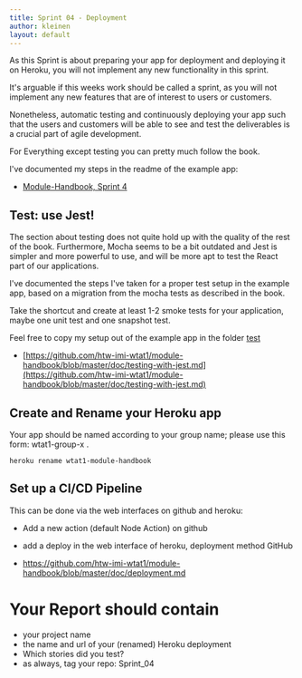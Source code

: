 ```yaml
---
title: Sprint 04 - Deployment
author: kleinen
layout: default
---
```


As this Sprint is about preparing your app for deployment and deploying it on Heroku,
you will not implement any new functionality in this sprint.

It's arguable if this weeks work should be called a sprint, as you will not implement any new
features that are of interest to users or customers.

Nonetheless, automatic testing and continuously deploying your app such that the users
and customers will be able to see and test the deliverables is a crucial part of agile development.

For Everything except testing you can pretty much follow the book.

I've documented my steps in the readme of the example app:

- [Module-Handbook, Sprint 4](https://github.com/htw-imi-wtat1/module-handbook/blob/master/README.md#sprint-04-deployment)


## Test: use Jest!

The section about testing does not quite hold up with the quality of the rest of the book.
Furthermore, Mocha seems to be a bit outdated and Jest is simpler and more powerful to use,
and will be more apt to test the React part of our applications.

I've documented the steps I've taken for a proper test setup in the example app, based on a migration from the
mocha tests as described in the book.

Take the shortcut and create at least 1-2 smoke tests for your application, maybe one unit test and one snapshot test.

Feel free to copy my setup out of the example app in the folder [test](https://github.com/htw-imi-wtat1/module-handbook/tree/master/test)

* [https://github.com/htw-imi-wtat1/module-handbook/blob/master/doc/testing-with-jest.md](https://github.com/htw-imi-wtat1/module-handbook/blob/master/doc/testing-with-jest.md)


## Create and Rename your Heroku app

Your app should be named according to your group name; please use this form: wtat1-group-x .

    heroku rename wtat1-module-handbook


## Set up a CI/CD Pipeline

This can be done via the web interfaces on github and heroku:

- Add a new action (default Node Action) on github
- add a deploy in the web interface of heroku, deployment method GitHub

- https://github.com/htw-imi-wtat1/module-handbook/blob/master/doc/deployment.md


# Your Report should contain

* your project name
* the name and url of your (renamed) Heroku deployment
* Which stories did you test?
* as always, tag your repo: Sprint_04
